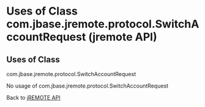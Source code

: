 # Uses of Class com.jbase.jremote.protocol.SwitchAccountRequest (jremote API)

<PageHeader />

## Uses of Class
com.jbase.jremote.protocol.SwitchAccountRequest

No usage of com.jbase.jremote.protocol.SwitchAccountRequest

Back to [jREMOTE API](com_jbase_jremote_package-summary)



  
<PageFooter />

